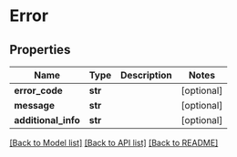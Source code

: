 # Error

## Properties
Name | Type | Description | Notes
------------ | ------------- | ------------- | -------------
**error_code** | **str** |  | [optional] 
**message** | **str** |  | [optional] 
**additional_info** | **str** |  | [optional] 

[[Back to Model list]](../README.md#documentation-for-models) [[Back to API list]](../README.md#documentation-for-api-endpoints) [[Back to README]](../README.md)


